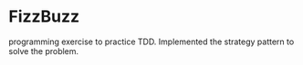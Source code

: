# FizzBuzz
programming exercise to practice TDD. Implemented the strategy pattern to solve the problem.
